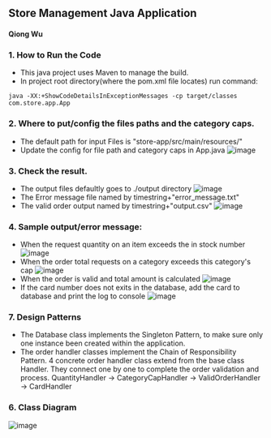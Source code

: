 ## Store Management Java Application
#### Qiong Wu
### 1. How to Run the Code
- This java project uses Maven to manage the build.
- In project root directory(where the pom.xml file locates) run command: 
```
java -XX:+ShowCodeDetailsInExceptionMessages -cp target/classes com.store.app.App
```
### 2. Where to put/config the files paths and the category caps.
- The default path for input Files is "store-app/src/main/resources/"
- Update the config for file path and category caps in App.java
 ![image](https://user-images.githubusercontent.com/70813818/144704288-246fdebe-3486-470e-ad9f-31c66fd8f48b.png)

### 3. Check the result.
- The output files defaultly goes to ./output directory
 ![image](https://user-images.githubusercontent.com/70813818/144704446-897b49e0-6889-4ce0-8dc8-ebec08ab6964.png)
- The Error message file named by timestring+"error_message.txt"
- The valid order output named by timestring+"output.csv"
 ![image](https://user-images.githubusercontent.com/70813818/144704458-e0616513-00e2-49af-9ef4-eb8440bb53ad.png)
### 4. Sample output/error message:
- When the request quantity on an item exceeds the in stock number
 ![image](https://user-images.githubusercontent.com/70813818/144704518-29da841a-e698-48a7-82cb-3a467292d320.png)
- When the order total requests on a category exceeds this category's cap
 ![image](https://user-images.githubusercontent.com/70813818/144704579-d08a82ca-01e7-43a6-9f62-b81584dd0154.png)
- When the order is valid and total amount is calculated
![image](https://user-images.githubusercontent.com/70813818/144704636-42a151cd-6dd0-4de1-b566-bfab133f43c2.png)
- If the card number does not exits in the database, add the card to database and print the log to console
![image](https://user-images.githubusercontent.com/70813818/144704675-7ed4eeb9-ad69-434c-8990-d7a6582d3c4b.png)

### 7. Design Patterns
- The Database class implements the Singleton Pattern, to make sure only one instance been created within the application.
- The order handler classes implement the Chain of Responsibility Pattern. 4 concrete order handler class extend from the base class Handler. They connect one by one to complete the order validation and process.  QuantityHandler -> CategoryCapHandler -> ValidOrderHandler -> CardHandler

### 6. Class Diagram
![image](https://user-images.githubusercontent.com/70813818/144704756-08e6aa83-0b30-411a-8fea-99da1e6c9f75.png)
